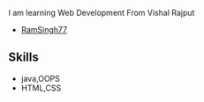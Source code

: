 I am learning Web Development From Vishal Rajput

- [RamSingh77](https://github.com/RamSingh77)

## Skills
- java,OOPS
- HTML,CSS
